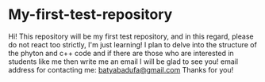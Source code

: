 # My-first-test-repository
Hi! This repository will be my first test repository, and in this regard, please do not react too strictly, I'm just learning!
I plan to delve into the structure of the phyton and c++ code and if there are those who are interested in students like me then write me an email I will be glad to see you!
email address for contacting me: batyabadufa@gmail.com
Thanks for you!
